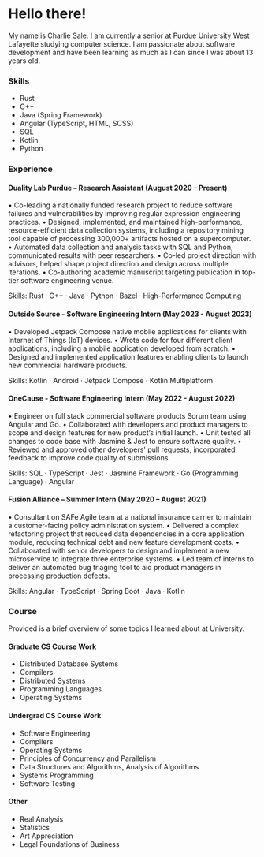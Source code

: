 # Hello there!
My name is Charlie Sale. I am currently a senior at Purdue University West Lafayette studying computer science.
I am passionate about software development and have been learning as much as I can since I was about 13 years old.

### Skills
- Rust
- C++
- Java (Spring Framework)
- Angular (TypeScript, HTML, SCSS)
- SQL
- Kotlin
- Python

### Experience

#### Duality Lab Purdue – Research Assistant (August 2020 – Present) 
• Co-leading a nationally funded research project to reduce software failures and vulnerabilities by improving regular expression engineering practices.
• Designed, implemented, and maintained high-performance, resource-efficient data collection systems, including a repository mining tool capable of processing 300,000+ artifacts hosted on a supercomputer.
• Automated data collection and analysis tasks with SQL and Python, communicated results with peer researchers.
• Co-led project direction with advisors, helped shape project direction and design across multiple iterations.
• Co-authoring academic manuscript targeting publication in top-tier software engineering venue.

Skills: Rust · C++ · Java · Python · Bazel · High-Performance Computing

#### Outside Source - Software Engineering Intern (May 2023 - August 2023)
• Developed Jetpack Compose native mobile applications for clients with Internet of Things (IoT) devices.
• Wrote code for four different client applications, including a mobile application developed from scratch.
• Designed and implemented application features enabling clients to launch new commercial hardware products.

Skills: Kotlin · Android · Jetpack Compose · Kotlin Multiplatform

#### OneCause - Software Engineering Intern (May 2022 - August 2022)
• Engineer on full stack commercial software products Scrum team using Angular and Go.
• Collaborated with developers and product managers to scope and design features for new product’s initial launch.
• Unit tested all changes to code base with Jasmine & Jest to ensure software quality.
• Reviewed and approved other developers' pull requests, incorporated feedback to improve code quality of submissions.

Skills: SQL · TypeScript · Jest · Jasmine Framework · Go (Programming Language) · Angular

#### Fusion Alliance – Summer Intern (May 2020 – August 2021) 

• Consultant on SAFe Agile team at a national insurance carrier to maintain a customer-facing policy administration system.
• Delivered a complex refactoring project that reduced data dependencies in a core application module, reducing technical debt and new feature development costs.
• Collaborated with senior developers to design and implement a new microservice to integrate three enterprise systems.
• Led team of interns to deliver an automated bug triaging tool to aid product managers in processing production defects.

Skills: Angular · TypeScript · Spring Boot · Java · Kotlin

### Course

Provided is a brief overview of some topics I learned about at University.

#### Graduate CS Course Work
- Distributed Database Systems
- Compilers
- Distributed Systems
- Programming Languages
- Operating Systems

#### Undergrad CS Course Work
- Software Engineering
- Compilers
- Operating Systems
- Principles of Concurrency and Parallelism
- Data Structures and Algorithms, Analysis of Algorithms
- Systems Programming
- Software Testing

#### Other
- Real Analysis
- Statistics
- Art Appreciation
- Legal Foundations of Business
